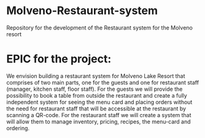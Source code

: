 # Molveno-Restaurant-system
Repository for the development of the Restaurant system for the Molveno resort

# EPIC for the project:
We envision building a restaurant system for Molveno Lake Resort that comprises of two main parts, one for the guests and one for restaurant staff (manager, kitchen staff, floor staff). For the guests we will provide the possibility to book a table from outside the restaurant and create a fully independent system for seeing the menu card and placing orders without the need for restaurant staff that will be accessible at the restaurant by scanning a QR-code. For the restaurant staff we will create a system that will allow them to manage inventory, pricing, recipes, the menu-card and ordering.
